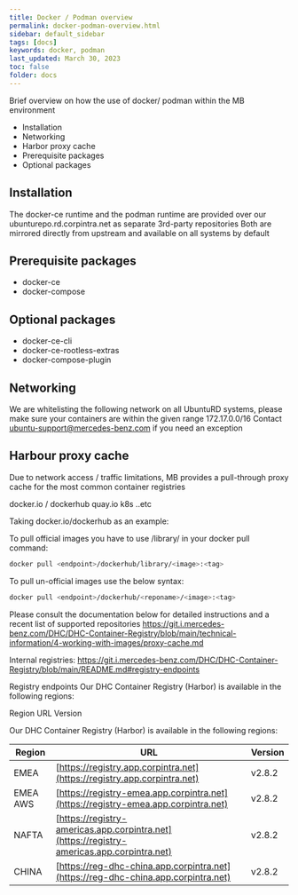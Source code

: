 ```yaml
---
title: Docker / Podman overview
permalink: docker-podman-overview.html
sidebar: default_sidebar
tags: [docs]
keywords: docker, podman
last_updated: March 30, 2023
toc: false
folder: docs
---
```


Brief overview on how the use of docker/ podman within the MB environment

* Installation
* Networking
* Harbor proxy cache
* Prerequisite packages
* Optional packages


## Installation

The docker-ce runtime and the podman runtime are provided over our ubunturepo.rd.corpintra.net as separate 3rd-party repositories
Both are mirrored directly from upstream and available on all systems by default

## Prerequisite packages

 * docker-ce
 * docker-compose

## Optional packages

* docker-ce-cli
* docker-ce-rootless-extras
* docker-compose-plugin

## Networking

We are whitelisting the following network on all UbuntuRD systems, please make sure your containers are within the given range
172.17.0.0/16
Contact ubuntu-support@mercedes-benz.com if you need an exception

## Harbour proxy cache
Due to network access / traffic limitations, MB provides a pull-through proxy cache for the most common container registries

docker.io / dockerhub
quay.io
k8s
..etc


Taking docker.io/dockerhub as an example:

To pull official images you have to use /library/ in your docker pull command:

```bash
docker pull <endpoint>/dockerhub/library/<image>:<tag>
```

To pull un-official images use the below syntax:

```bash
docker pull <endpoint>/dockerhub/<reponame>/<image>:<tag>
```

Please consult the documentation below for detailed instructions and a recent list of supported repositories
https://git.i.mercedes-benz.com/DHC/DHC-Container-Registry/blob/main/technical-information/4-working-with-images/proxy-cache.md


Internal registries:
https://git.i.mercedes-benz.com/DHC/DHC-Container-Registry/blob/main/README.md#registry-endpoints

Registry endpoints
Our DHC Container Registry (Harbor) is available in the following regions:

Region	URL	Version

Our DHC Container Registry (Harbor) is available in the following regions:

| Region    | URL                                                                                       | Version
| ---       | ---                                                                                       | ---
| EMEA      | [https://registry.app.corpintra.net](https://registry.app.corpintra.net)                  | v2.8.2
| EMEA AWS  | [https://registry-emea.app.corpintra.net](https://registry-emea.app.corpintra.net)        | v2.8.2
| NAFTA     | [https://registry-americas.app.corpintra.net](https://registry-americas.app.corpintra.net)| v2.8.2
| CHINA     | [https://reg-dhc-china.app.corpintra.net](https://reg-dhc-china.app.corpintra.net)        | v2.8.2

